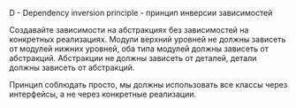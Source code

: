 D - Dependency inversion principle - принцип инверсии зависимостей

Создавайте зависимости на абстракциях без зависимостей на конкретных реализациях. Модули верхний уровней не должны зависеть от модулей нижних уровней, оба типа модулей должны зависеть от абстракций. Абстракции не должны зависеть от деталей, детали должны зависеть от абстракций.

Принцип соблюдать просто, мы должны использовать все классы через интерфейсы, а не через конкретные реализации.
